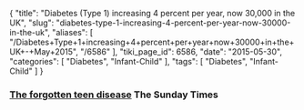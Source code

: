 {
    "title": "Diabetes (Type 1) increasing 4 percent per year, now 30,000 in the UK",
    "slug": "diabetes-type-1-increasing-4-percent-per-year-now-30000-in-the-uk",
    "aliases": [
        "/Diabetes+Type+1+increasing+4+percent+per+year+now+30000+in+the+UK+-+May+2015",
        "/6586"
    ],
    "tiki_page_id": 6586,
    "date": "2015-05-30",
    "categories": [
        "Diabetes",
        "Infant-Child"
    ],
    "tags": [
        "Diabetes",
        "Infant-Child"
    ]
}


### [The forgotten teen disease](http://www.thesundaytimes.co.uk/sto/style/living/Wellbeing/article1562392.ece?CMP=OTH-gnws-standard-2015_05_30) The Sunday Times